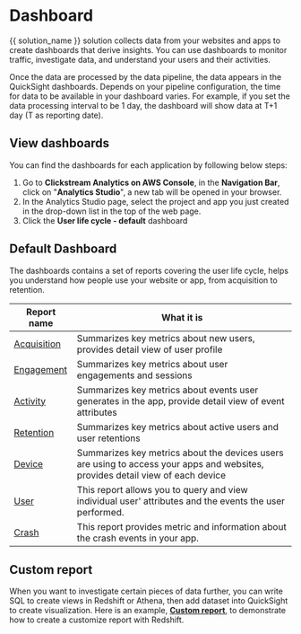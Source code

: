 # Dashboard
{{ solution_name }} solution collects data from your websites and apps to create dashboards that derive insights. You can use dashboards to monitor traffic, investigate data, and understand your users and their activities.

Once the data are processed by the data pipeline, the data appears in the QuickSight dashboards. Depends on your pipeline configuration, the time for data to be available in your dashboard varies. For example, if you set the data processing interval to be 1 day, the dashboard will show data at T+1 day (T as reporting date).


## View dashboards
You can find the dashboards for each application by following below steps:

1. Go to **Clickstream Analytics on AWS Console**, in the **Navigation Bar**, click on "**Analytics Studio**", a new tab will be opened in your browser.
2. In the Analytics Studio page, select the project and app you just created in the drop-down list in the top of the web page.
3. Click the **User life cycle - default** dashboard

## Default Dashboard
The dashboards contains a set of reports covering the user life cycle, helps you understand how people use your website or app, from acquisition to retention.

| Report name | What it is |
|-------------|------------|
|[Acquisition](./acquisition.md) | Summarizes key metrics about new users, provides detail view of user profile|
|[Engagement](./engagement.md) | Summarizes key metrics about user engagements and sessions|
|[Activity](./activity.md) | Summarizes key metrics about events user generates in the app, provide detail view of event attributes|
|[Retention](./retention.md) | Summarizes key metrics about active users and user retentions |
|[Device](./device.md) | Summarizes key metrics about the devices users are using to access your apps and websites, provides detail view of each device|
|[User](./user.md)| This report allows you to query and view individual user' attributes and the events the user performed.|
|[Crash](./crash.md)| This report provides metric and information about the crash events in your app.|


## Custom report
When you want to investigate certain pieces of data further, you can write SQL to create views in Redshift or Athena, then add dataset into QuickSight to create visualization. Here is an example, [**Custom report**](./custom-analysis.md), to demonstrate how to create a customize report with Redshift. 